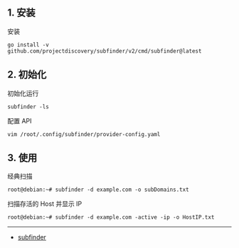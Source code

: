 ## 1. 安装

安装

```
go install -v github.com/projectdiscovery/subfinder/v2/cmd/subfinder@latest
```

## 2. 初始化

初始化运行

```
subfinder -ls
```

配置 API

```
vim /root/.config/subfinder/provider-config.yaml
```

## 3. 使用

经典扫描

```
root@debian:~# subfinder -d example.com -o subDomains.txt
```

扫描存活的 Host 并显示 IP

```
root@debian:~# subfinder -d example.com -active -ip -o HostIP.txt
```

---

- [subfinder](https://www.kali.org/tools/subfinder/)

